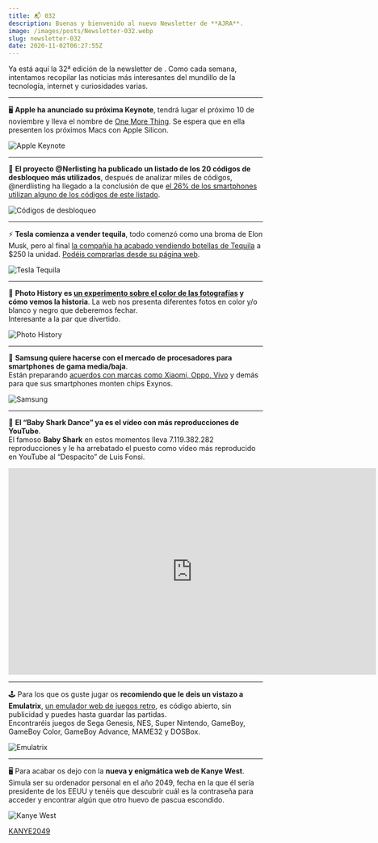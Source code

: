 ```yaml
---
title: 📬 032
description: Buenas y bienvenido al nuevo Newsletter de **AJRA**.
image: /images/posts/Newsletter-032.webp
slug: newsletter-032
date: 2020-11-02T06:27:55Z
---
```


Ya está aquí la 32ª edición de la newsletter de **</AJRA>**. Como cada semana, intentamos recopilar las noticias más interesantes del mundillo de la tecnología, internet y curiosidades varias.

---

🖥 **Apple ha anunciado su próxima Keynote**, tendrá lugar el próximo 10 de noviembre y lleva el nombre de [One More Thing](https://ajra.substack.com/p/-one-more-thing-evento-de-apple-el). Se espera que en ella presenten los próximos Macs con Apple Silicon.

![Apple Keynote](https://bucketeer-e05bbc84-baa3-437e-9518-adb32be77984.s3.amazonaws.com/public/images/62b0cde2-ba43-4b90-8d12-c8007370a895_10000x4622.png)

---

🔐 **El proyecto @Nerlisting ha publicado un listado de los 20 códigos de desbloqueo más utilizados**, después de analizar miles de códigos, @nerdlisting ha llegado a la conclusión de que [el 26% de los smartphones utilizan alguno de los códigos de este listado](https://ajra.substack.com/p/las-20-cdigos-de-desbloqueo-ms-utilizados).

![Códigos de desbloqueo](https://bucketeer-e05bbc84-baa3-437e-9518-adb32be77984.s3.amazonaws.com/public/images/19a751ad-555f-44b3-a54d-6f90fdcf266b_1000x614.jpeg)

---

⚡️ **Tesla comienza a vender tequila**, todo comenzó como una broma de Elon Musk, pero al final [la compañía ha acabado vendiendo botellas de Tequila](https://ajra.substack.com/p/teslaquila) a $250 la unidad.
[Podéis comprarlas desde su página web](https://shop.tesla.com/product/tesla-tequila).

![Tesla Tequila](https://bucketeer-e05bbc84-baa3-437e-9518-adb32be77984.s3.amazonaws.com/public/images/5cd40855-a7a6-4de1-a798-573fb0c7c1a5_965x965.webp)

---

📸 **Photo History es [un experimento sobre el color de las fotografías](https://ajra.substack.com/p/photohistory) y cómo vemos la historia**. La web nos presenta diferentes fotos en color y/o blanco y negro que deberemos fechar.  
Interesante a la par que divertido.

![Photo History](https://bucketeer-e05bbc84-baa3-437e-9518-adb32be77984.s3.amazonaws.com/public/images/ed9b269d-e649-4f93-afd6-ea23da72f5ed_1366x854.jpeg)

---

📲 **Samsung quiere hacerse con el mercado de procesadores para smartphones de gama media/baja**.  
Están preparando [acuerdos con marcas como Xiaomi, Oppo, Vivo](https://elandroidelibre.elespanol.com/2020/11/samsung-se-prepara-para-vender-procesadores-exynos-a-xiaomi-oppo-y-vivo.html) y demás para que sus smartphones monten chips Exynos.

![Samsung](https://bucketeer-e05bbc84-baa3-437e-9518-adb32be77984.s3.amazonaws.com/public/images/b59e7ee0-2cec-4ec9-b163-32601e393cbd_1204x560.jpeg)

---

🦈 **El “Baby Shark Dance” ya es el vídeo con más reproducciones de YouTube**.  
El famoso **Baby Shark** en estos momentos lleva 7.119.382.282 reproducciones y le ha arrebatado el puesto como vídeo más reproducido en YouTube al “Despacito” de Luis Fonsi.

<iframe src="https://www.youtube-nocookie.com/embed/XqZsoesa55w?rel=0&autoplay=0&showinfo=0&enablejsapi=0" frameborder="0" loading="lazy" gesture="media" allow="autoplay; fullscreen" allowautoplay="true" allowfullscreen="true" width="728" height="409"></iframe>

---

🕹 Para los que os guste jugar os **recomiendo que le deis un vistazo a Emulatrix**, [un emulador web de juegos retro](https://www.emulatrix.net/), es código abierto, sin publicidad y puedes hasta guardar las partidas.  
Encontraréis juegos de Sega Genesis, NES, Super Nintendo, GameBoy, GameBoy Color, GameBoy Advance, MAME32 y DOSBox.

![Emulatrix](https://bucketeer-e05bbc84-baa3-437e-9518-adb32be77984.s3.amazonaws.com/public/images/809e294f-c160-4598-9eaf-15e48563b305_1600x910.webp)

---

🖥 Para acabar os dejo con la **nueva y enigmática web de Kanye West**.  
Simula ser su ordenador personal en el año 2049, fecha en la que él sería presidente de los EEUU y tenéis que descubrir cuál es la contraseña para acceder y encontrar algún que otro huevo de pascua escondido.

![Kanye West](https://bucketeer-e05bbc84-baa3-437e-9518-adb32be77984.s3.amazonaws.com/public/images/c73adc75-efe3-4e47-8ecb-66a0e027d7a5_1606x675.jpeg)

[KANYE2049](https://kanye2049.com/)

